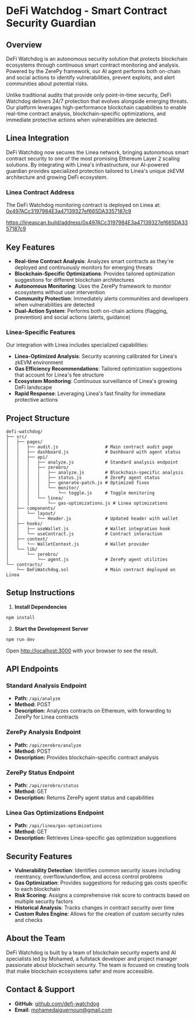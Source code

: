 # DeFi Watchdog - Smart Contract Security Guardian

## Overview

DeFi Watchdog is an autonomous security solution that protects blockchain ecosystems through continuous smart contract monitoring and analysis. Powered by the ZerePy framework, our AI agent performs both on-chain and social actions to identify vulnerabilities, prevent exploits, and alert communities about potential risks.

Unlike traditional audits that provide only point-in-time security, DeFi Watchdog delivers 24/7 protection that evolves alongside emerging threats. Our platform leverages high-performance blockchain capabilities to enable real-time contract analysis, blockchain-specific optimizations, and immediate protective actions when vulnerabilities are detected.

## Linea Integration

DeFi Watchdog now secures the Linea network, bringing autonomous smart contract security to one of the most promising Ethereum Layer 2 scaling solutions. By integrating with Linea's infrastructure, our AI-powered guardian provides specialized protection tailored to Linea's unique zkEVM architecture and growing DeFi ecosystem.

### Linea Contract Address

The DeFi Watchdog monitoring contract is deployed on Linea at:
[0x497ACc3197984E3a47139327ef665DA3357187c9](https://lineascan.build/address/0x497ACc3197984E3a47139327ef665DA3357187c9)

https://lineascan.build/address/0x497ACc3197984E3a47139327ef665DA3357187c9

## Key Features

- **Real-time Contract Analysis**: Analyzes smart contracts as they're deployed and continuously monitors for emerging threats
- **Blockchain-Specific Optimizations**: Provides tailored optimization suggestions for different blockchain architectures
- **Autonomous Monitoring**: Uses the ZerePy framework to monitor ecosystems without user intervention
- **Community Protection**: Immediately alerts communities and developers when vulnerabilities are detected
- **Dual-Action System**: Performs both on-chain actions (flagging, prevention) and social actions (alerts, guidance)

### Linea-Specific Features

Our integration with Linea includes specialized capabilities:

- **Linea-Optimized Analysis**: Security scanning calibrated for Linea's zkEVM environment
- **Gas Efficiency Recommendations**: Tailored optimization suggestions that account for Linea's fee structure
- **Ecosystem Monitoring**: Continuous surveillance of Linea's growing DeFi landscape
- **Rapid Response**: Leveraging Linea's fast finality for immediate protective actions

## Project Structure

```
defi-watchdog/
├── src/
│   ├── pages/
│   │   ├── audit.js                  # Main contract audit page
│   │   ├── dashboard.js              # Dashboard with agent status
│   │   ├── api/
│   │   │   ├── analyze.js            # Standard analysis endpoint
│   │   │   ├── zerebro/             
│   │   │   │   ├── analyze.js        # Blockchain-specific analysis
│   │   │   │   ├── status.js         # ZerePy agent status
│   │   │   │   ├── generate-patch.js # Optimized fixes
│   │   │   │   └── monitor/
│   │   │   │       └── toggle.js     # Toggle monitoring
│   │   │   └── linea/
│   │   │       └── gas-optimizations.js # Linea optimizations
│   ├── components/
│   │   └── layout/
│   │       └── Header.js             # Updated header with wallet 
│   ├── hooks/
│   │   ├── useWallet.js              # Wallet integration hook
│   │   └── useContract.js            # Contract interaction
│   ├── context/
│   │   └── WalletContext.js          # Wallet provider
│   └── lib/
│       └── zerebro/
│           └── agent.js              # ZerePy agent utilities
└── contracts/
    └── DeFiWatchdog.sol              # Main contract deployed on Linea
```

## Setup Instructions

1. **Install Dependencies**

```bash
npm install
```

2. **Start the Development Server**

```bash
npm run dev
```

Open [http://localhost:3000](http://localhost:3000) with your browser to see the result.

## API Endpoints

### Standard Analysis Endpoint
- **Path:** `/api/analyze`
- **Method:** POST
- **Description:** Analyzes contracts on Ethereum, with forwarding to ZerePy for Linea contracts

### ZerePy Analysis Endpoint
- **Path:** `/api/zerebro/analyze`
- **Method:** POST
- **Description:** Provides blockchain-specific contract analysis

### ZerePy Status Endpoint
- **Path:** `/api/zerebro/status`
- **Method:** GET
- **Description:** Returns ZerePy agent status and capabilities

### Linea Gas Optimizations Endpoint
- **Path:** `/api/linea/gas-optimizations`
- **Method:** GET
- **Description:** Retrieves Linea-specific gas optimization suggestions

## Security Features

- **Vulnerability Detection**: Identifies common security issues including reentrancy, overflow/underflow, and access control problems
- **Gas Optimization**: Provides suggestions for reducing gas costs specific to each blockchain
- **Risk Scoring**: Assigns a comprehensive risk score to contracts based on multiple security factors
- **Historical Analysis**: Tracks changes in contract security over time
- **Custom Rules Engine**: Allows for the creation of custom security rules and checks

## About the Team

DeFi Watchdog is built by a team of blockchain security experts and AI specialists led by Mohamed, a fullstack developer and project manager passionate about blockchain security. The team is focused on creating tools that make blockchain ecosystems safer and more accessible.

## Contact & Support

- **GitHub**: [github.com/defi-watchdog](https://github.com/simo-d/defi-watchdog)
- **Email**: mohamedajguernoun@gmail.com

